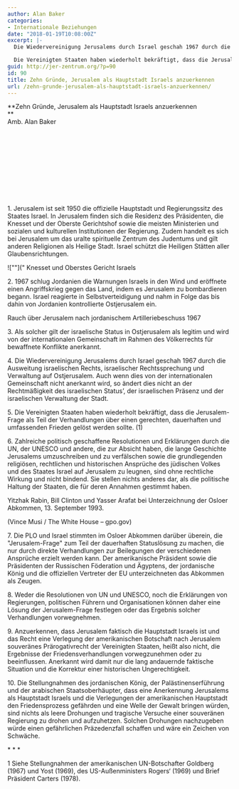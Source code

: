 ```yaml
---
author: Alan Baker
categories:
- Internationale Beziehungen
date: "2018-01-19T10:08:00Z"
excerpt: |-
  Die Wiedervereinigung Jerusalems durch Israel geschah 1967 durch die Ausweitung israelischen Rechts, israelischer Rechtssprechung und Verwaltung auf Ostjerusalem. Auch wenn dies von der internationalen Gemeinschaft nicht anerkannt wird, so ändert dies nicht an der Rechtmäßigkeit des israelischen Status', der israelischen Präsenz und der israelischen Verwaltung der Stadt.

  Die Vereinigten Staaten haben wiederholt bekräftigt, dass die Jerusalem-Frage als Teil der Verhandlungen über einen gerechten, dauerhaften und umfassenden Frieden gelöst werden sollte. Zahlreiche politisch geschaffene Resolutionen und Erklärungen durch die UN, der UNESCO und andere, die zur Absicht haben, die lange Geschichte Jerusalems umzuschreiben und zu verfälschen sowie die grundlegenden religiösen, rechtlichen und historischen Ansprüche des jüdischen Volkes und des Staates Israel auf Jerusalem zu leugnen, sind ohne rechtliche Wirkung und nicht bindend. Sie stellen nichts anderes dar, als die politische Haltung  der Staaten, die für deren Annahmen gestimmt haben.
guid: http://jer-zentrum.org/?p=90
id: 90
title: Zehn Gründe, Jerusalem als Hauptstadt Israels anzuerkennen
url: /zehn-grunde-jerusalem-als-hauptstadt-israels-anzuerkennen/
---
```


**Zehn Gründe, Jerusalem als Hauptstadt Israels anzuerkennen  
**  
Amb. Alan Baker

<iframe allow=""autoplay;" allowfullscreen="""" encrypted-media="" frameborder=""0"" height=""315"" src=""https://www.youtube.com/embed/88yzrLDpftk"" width=""560""></iframe>

  
1\. Jerusalem ist seit 1950 die offizielle Hauptstadt und Regierungssitz des Staates Israel. In Jerusalem finden sich die Residenz des Präsidenten, die Knesset und der Oberste Gerichtshof sowie die meisten Ministerien und sozialen und kulturellen Institutionen der Regierung. Zudem handelt es sich bei Jerusalem um das uralte spirituelle Zentrum des Judentums und gilt anderen Religionen als Heilige Stadt. Israel schützt die Heiligen Stätten aller Glaubensrichtungen.

  
![""](" 
Knesset und Oberstes Gericht Israels



2\. 1967 schlug Jordanien die Warnungen Israels in den Wind und eröffnete einen Angriffskrieg gegen das Land, indem es Jerusalem zu bombardieren begann. Israel reagierte in Selbstverteidigung und nahm in Folge das bis dahin von Jordanien kontrollierte Ostjerusalem ein.

  
 
Rauch über Jerusalem nach jordanischem Artilleriebeschuss 1967  


  
3\. Als solcher gilt der israelische Status in Ostjerusalem als legitim und wird von der internationalen Gemeinschaft im Rahmen des Völkerrechts für bewaffnete Konflikte anerkannt.

4\. Die Wiedervereinigung Jerusalems durch Israel geschah 1967 durch die Ausweitung israelischen Rechts, israelischer Rechtssprechung und Verwaltung auf Ostjerusalem. Auch wenn dies von der internationalen Gemeinschaft nicht anerkannt wird, so ändert dies nicht an der Rechtmäßigkeit des israelischen Status’, der israelischen Präsenz und der israelischen Verwaltung der Stadt.

5\. Die Vereinigten Staaten haben wiederholt bekräftigt, dass die Jerusalem-Frage als Teil der Verhandlungen über einen gerechten, dauerhaften und umfassenden Frieden gelöst werden sollte. (1)

6\. Zahlreiche politisch geschaffene Resolutionen und Erklärungen durch die UN, der UNESCO und andere, die zur Absicht haben, die lange Geschichte Jerusalems umzuschreiben und zu verfälschen sowie die grundlegenden religiösen, rechtlichen und historischen Ansprüche des jüdischen Volkes und des Staates Israel auf Jerusalem zu leugnen, sind ohne rechtliche Wirkung und nicht bindend. Sie stellen nichts anderes dar, als die politische Haltung der Staaten, die für deren Annahmen gestimmt haben.

 


Yitzhak Rabin, Bill Clinton und Yasser Arafat bei Unterzeichnung der Osloer Abkommen, 13. September 1993. 

(Vince Musi / The White House – gpo.gov)  




7\. Die PLO und Israel stimmten im Osloer Abkommen darüber überein, die "Jerusalem-Frage" zum Teil der dauerhaften Statuslösung zu machen, die nur durch direkte Verhandlungen zur Beilegungen der verschiedenen Ansprüche erzielt werden kann. Der amerikanische Präsident sowie die Präsidenten der Russischen Föderation und Ägyptens, der jordanische König und die offiziellen Vertreter der EU unterzeichneten das Abkommen als Zeugen.

8\. Weder die Resolutionen von UN und UNESCO, noch die Erklärungen von Regierungen, politischen Führern und Organisationen können daher eine Lösung der Jerusalem-Frage festlegen oder das Ergebnis solcher Verhandlungen vorwegnehmen.

9\. Anzuerkennen, dass Jerusalem faktisch die Hauptstadt Israels ist und das Recht eine Verlegung der amerikanischen Botschaft nach Jerusalem souveränes Prärogativrecht der Vereinigten Staaten, heißt also nicht, die Ergebnisse der Friedensverhandlungen vorwegzunehmen oder zu beeinflussen. Anerkannt wird damit nur die lang andauernde faktische Situation und die Korrektur einer historischen Ungerechtigkeit.

10\. Die Stellungnahmen des jordanischen König, der Palästinenserführung und der arabischen Staatsoberhäupter, dass eine Anerkennung Jerusalems als Hauptstadt Israels und die Verlegungen der amerikanischen Hauptstadt den Friedensprozess gefährden und eine Welle der Gewalt bringen würden, sind nichts als leere Drohungen und tragische Versuche einer souveränen Regierung zu drohen und aufzuhetzen. Solchen Drohungen nachzugeben würde einen gefährlichen Präzedenzfall schaffen und wäre ein Zeichen von Schwäche.  
   
\* \* \*

1 Siehe Stellungnahmen der amerikanischen UN-Botschafter Goldberg (1967) und Yost (1969), des US-Außenministers Rogers‘ (1969) und Brief Präsident Carters (1978).